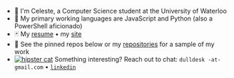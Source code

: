 - 👋 I'm Celeste, a Computer Science student at the University of Waterloo
- 🐍 My primary working languages are JavaScript and Python (also a PowerShell aficionado)
- 🃏 My [resume](https://dulldesk.github.io/Resume.pdf) • my [site](https://dulldesk.github.io)
- 📌 See the pinned repos below or my [repositories](https://github.com/dulldesk?tab=repositories) for a sample of my work
- [![hipster cat](https://user-images.githubusercontent.com/54601393/211087947-da643780-3840-4e90-8459-b1f4d7fe807b.png)](https://github.com/dulldesk/rand-asciicat/blob/master/asciicat.txt#L41-L43)   Something interesting? Reach out to chat: `dulldesk -at- gmail.com` • [`linkedin`](https://www.linkedin.com/in/celesteluo)

<!--
- 🍵 Aspiring security and tea enthusiast
- 😸
-->
